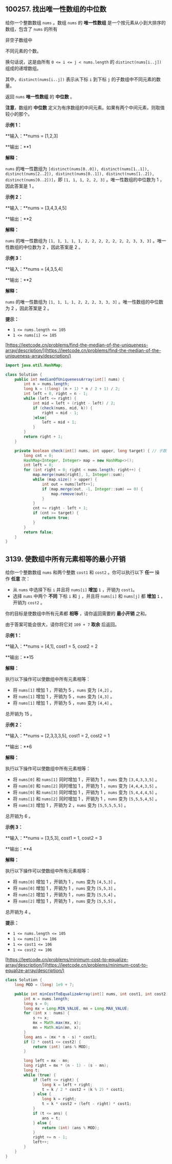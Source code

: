 100257\. 找出唯一性数组的中位数
--------------------

给你一个整数数组 `nums` 。数组 `nums` 的 **唯一性数组** 是一个按元素从小到大排序的数组，包含了 `nums` 的所有

非空子数组中

不同元素的个数。

换句话说，这是由所有 `0 <= i <= j < nums.length` 的 `distinct(nums[i..j])` 组成的递增数组。

其中，`distinct(nums[i..j])` 表示从下标 `i` 到下标 `j` 的子数组中不同元素的数量。

返回 `nums` **唯一性数组** 的 **中位数** 。

**注意**，数组的 **中位数** 定义为有序数组的中间元素。如果有两个中间元素，则取值较小的那个。

**示例 1：**

**输入：**nums = \[1,2,3\]

**输出：**1

**解释：**

`nums` 的唯一性数组为 `[distinct(nums[0..0]), distinct(nums[1..1]), distinct(nums[2..2]), distinct(nums[0..1]), distinct(nums[1..2]), distinct(nums[0..2])]`，即 `[1, 1, 1, 2, 2, 3]` 。唯一性数组的中位数为 1 ，因此答案是 1 。

**示例 2：**

**输入：**nums = \[3,4,3,4,5\]

**输出：**2

**解释：**

`nums` 的唯一性数组为 `[1, 1, 1, 1, 1, 2, 2, 2, 2, 2, 2, 2, 3, 3, 3]` 。唯一性数组的中位数为 2 ，因此答案是 2 。

**示例 3：**

**输入：**nums = \[4,3,5,4\]

**输出：**2

**解释：**

`nums` 的唯一性数组为 `[1, 1, 1, 1, 2, 2, 2, 3, 3, 3]` 。唯一性数组的中位数为 2 ，因此答案是 2 。

**提示：**

*   `1 <= nums.length <= 105`
*   `1 <= nums[i] <= 105`

[https://leetcode.cn/problems/find-the-median-of-the-uniqueness-array/description/](https://leetcode.cn/problems/find-the-median-of-the-uniqueness-array/description/)
```java
import java.util.HashMap;

class Solution {
    public int medianOfUniquenessArray(int[] nums) {
        int n = nums.length;
        long k = ((long) (n + 1) * n / 2 + 1) / 2;
        int left = 0, right = n - 1;
        while (left <= right) {
            int mid = left + (right - left) / 2;
            if (check(nums, mid, k)) {
                right = mid - 1;
            }else{
                left = mid + 1;
            }
        }
        return right + 1;
    }

    private boolean check(int[] nums, int upper, long target) { // 子数组的不同个数最多为upper的数组个数cnt，与中位数比较
        long cnt = 0;
        HashMap<Integer, Integer> map = new HashMap<>();
        int left = 0;
        for (int right = 0; right < nums.length; right++) {
            map.merge(nums[right], 1, Integer::sum);
            while (map.size() > upper) {
                int out = nums[left++];
                if (map.merge(out, -1, Integer::sum) == 0) {
                    map.remove(out);
                }
            }
            cnt += right - left + 1;
            if (cnt >= target) {
                return true;
            }
        }
        return false;
    }
}
```
3139\. 使数组中所有元素相等的最小开销
----------------------

给你一个整数数组 `nums` 和两个整数 `cost1` 和 `cost2` 。你可以执行以下 **任一** 操作 **任意** 次：

*   从 `nums` 中选择下标 `i` 并且将 `nums[i]` **增加** `1` ，开销为 `cost1`。
*   选择 `nums` 中两个 **不同** 下标 `i` 和 `j` ，并且将 `nums[i]` 和 `nums[j]` 都 **增加** `1` ，开销为 `cost2` 。

你的目标是使数组中所有元素都 **相等** ，请你返回需要的 **最小开销** 之和。

由于答案可能会很大，请你将它对 `109 + 7` **取余** 后返回。

**示例 1：**

**输入：**nums = \[4,1\], cost1 = 5, cost2 = 2

**输出：**15

**解释：**

执行以下操作可以使数组中所有元素相等：

*   将 `nums[1]` 增加 1 ，开销为 5 ，`nums` 变为 `[4,2]` 。
*   将 `nums[1]` 增加 1 ，开销为 5 ，`nums` 变为 `[4,3]` 。
*   将 `nums[1]` 增加 1 ，开销为 5 ，`nums` 变为 `[4,4]` 。

总开销为 15 。

**示例 2：**

**输入：**nums = \[2,3,3,3,5\], cost1 = 2, cost2 = 1

**输出：**6

**解释：**

执行以下操作可以使数组中所有元素相等：

*   将 `nums[0]` 和 `nums[1]` 同时增加 1 ，开销为 1 ，`nums` 变为 `[3,4,3,3,5]` 。
*   将 `nums[0]` 和 `nums[2]` 同时增加 1 ，开销为 1 ，`nums` 变为 `[4,4,4,3,5]` 。
*   将 `nums[0]` 和 `nums[3]` 同时增加 1 ，开销为 1 ，`nums` 变为 `[5,4,4,4,5]` 。
*   将 `nums[1]` 和 `nums[2]` 同时增加 1 ，开销为 1 ，`nums` 变为 `[5,5,5,4,5]` 。
*   将 `nums[3]` 增加 1 ，开销为 2 ，`nums` 变为 `[5,5,5,5,5]` 。

总开销为 6 。

**示例 3：**

**输入：**nums = \[3,5,3\], cost1 = 1, cost2 = 3

**输出：**4

**解释：**

执行以下操作可以使数组中所有元素相等：

*   将 `nums[0]` 增加 1 ，开销为 1 ，`nums` 变为 `[4,5,3]` 。
*   将 `nums[0]` 增加 1 ，开销为 1 ，`nums` 变为 `[5,5,3]` 。
*   将 `nums[2]` 增加 1 ，开销为 1 ，`nums` 变为 `[5,5,4]` 。
*   将 `nums[2]` 增加 1 ，开销为 1 ，`nums` 变为 `[5,5,5]` 。

总开销为 4 。

**提示：**

*   `1 <= nums.length <= 105`
*   `1 <= nums[i] <= 106`
*   `1 <= cost1 <= 106`
*   `1 <= cost2 <= 106`

[https://leetcode.cn/problems/minimum-cost-to-equalize-array/description/](https://leetcode.cn/problems/minimum-cost-to-equalize-array/description/)
```java
class Solution {
    long MOD = (long) 1e9 + 7;

    public int minCostToEqualizeArray(int[] nums, int cost1, int cost2) {
        int n = nums.length;
        long s = 0;
        long mx = Long.MIN_VALUE, mn = Long.MAX_VALUE;
        for (int x : nums) {
            s += x;
            mx = Math.max(mx, x);
            mn = Math.min(mn, x);
        }
        long ans = (mx * n - s) * cost1;
        if (2 * cost1 <= cost2) {
            return (int) (ans % MOD);
        }

        long left = mx - mn;
        long right = mx * (n - 1) - (s - mn);
        long t;
        while (true) {
            if (left <= right) {
                long k = left + right;
                t = k / 2 * cost2 + (k % 2) * cost1;
            } else {
                long k = right;
                t = k * cost2 + (left - right) * cost1;
            }
            if (t <= ans) {
                ans = t;
            } else {
                return (int) (ans % MOD);
            }
            right += n - 1;
            left++;
        }
    }
}
```
